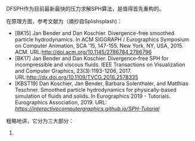 DFSPH作为目前最新最快的压力求解SPH算法，是值得首先重构的。

在原理方面，参考文献为（摘抄自Splishsplash)：

* [BK15] Jan Bender and Dan Koschier. Divergence-free smoothed particle hydrodynamics. In ACM SIGGRAPH / Eurographics Symposium on Computer Animation, SCA '15, 147-155. New York, NY, USA, 2015. ACM. URL:http://doi.acm.org/10.1145/2786784.2786796
* [BK17] Jan Bender and Dan Koschier. Divergence-free SPH for incompressible and viscous fluids. IEEE Transactions on Visualization and Computer Graphics, 23(3):1193-1206, 2017. URL:http://dx.doi.org/10.1109/TVCG.2016.2578335
* [KBST19] Dan Koschier, Jan Bender, Barbara Solenthaler, and Matthias Teschner. Smoothed particle hydrodynamics for physically-based simulation of fluids and solids. In Eurographics 2019 - Tutorials. Eurographics Association, 2019. URL: *https://interactivecomputergraphics.github.io/SPH-Tutorial*



粗略地讲，它分为三大部分：

1. 



